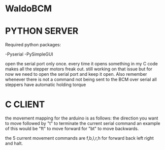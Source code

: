 # WaldoBCM
# PYTHON SERVER


Required python packages:


-Pyserial
-PySimpleGUI

open the serial port only once.  every time it opens something in my C code makes all the stepper motors
freak out.  still working on that issue but for now we need to open the serial port and keep it open.
Also remember whenever there is not a command not being sent to the BCM over serial all steppers have automatic holding torque

# C CLIENT


the movement mapping for the arduino is as follows:
the direction you want to move followed by "t" to terminate the current serial command
an example of this would be "ft"  to move forward for "bt"  to move backwards.


the 5 current movement commands are f,b,l,r,h for forward back left right and halt.

